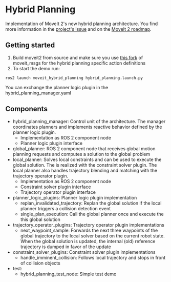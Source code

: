 # Hybrid Planning
Implementation of MoveIt 2's new hybrid planning architecture. You find more information in the [project's issue](https://github.com/ros-planning/moveit2/issues/300) and on the [MoveIt 2 roadmap](https://moveit.ros.org/documentation/contributing/roadmap/).

## Getting started
1. Build moveit2 from source and make sure you use [this fork](https://github.com/sjahr/moveit_msgs) of moveit_msgs for the hybrid planning specific action definitions
2. To start the demo run:
```
ros2 launch moveit_hybrid_planning hybrid_planning.launch.py
```
You can exchange the planner logic plugin in the hybrid_planning_manager.yaml

## Components
- hybrid_planning_manager: Control unit of the architecture. The manager coordinates planners and implements reactive behavior defined by the planner logic plugin.
  - Implementation as ROS 2 component node
  - Planner logic plugin interface
- global_planner: ROS 2 component node that receives global motion planning requests and computes a solution to the global problem
- local_planner: Solves local constraints and can be used to execute the global solution. The is realized with the constraint solver plugin. The local planner also handles trajectory blending and matching with the trajectory operator plugin.
  - Implementation as ROS 2 component node
  - Constraint solver plugin interface
  - Trajectory operator plugin interface
- planner_logic_plugins: Planner logic plugin implementation
  - replan_invalidated_trajectory: Replan the global solution if the local planner triggers a collision detection event
  - single_plan_execution: Call the global planner once and execute the this global solution
- trajectory_operator_plugins: Trajectory operator plugin implementations
  - next_waypoint_sample: Forwards the next three waypoints of the global trajectory to the local solver based on the current robot state. When the global solution is updated, the internal (old) reference trajectory is dumped in favor of the update
- constraint_solver_plugins: Constraint solver plugin implementations
  - handle_imminent_collision: Follows local trajectory and stops in front of collision objects
- test:
  - hybrid_planning_test_node: Simple test demo
